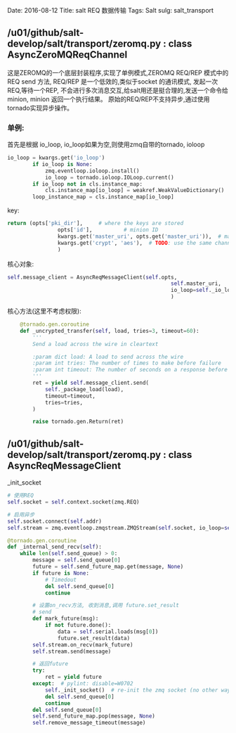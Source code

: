 Date: 2016-08-12
Title: salt REQ 数据传输
Tags: Salt
sulg: salt_transport



## /u01/github/salt-develop/salt/transport/zeromq.py : class AsyncZeroMQReqChannel
这是ZEROMQ的一个底层封装程序,实现了单例模式,ZEROMQ REQ/REP 模式中的 REQ send 方法, REQ/REP 是一个低效的,类似于socket 的通讯模式, 发起一次REQ,等待一个REP,
不会进行多次消息交互,给salt用还是挺合理的,发送一个命令给minion, minion 返回一个执行结果。 原始的REQ/REP不支持异步,通过使用tornado实现异步操作。

### 单例:
首先是根据 io_loop, io_loop如果为空,则使用zmq自带的tornado, ioloop
```python
io_loop = kwargs.get('io_loop')
        if io_loop is None:
            zmq.eventloop.ioloop.install()
            io_loop = tornado.ioloop.IOLoop.current()
        if io_loop not in cls.instance_map:
            cls.instance_map[io_loop] = weakref.WeakValueDictionary()
        loop_instance_map = cls.instance_map[io_loop]
```

key:
```python
return (opts['pki_dir'],     # where the keys are stored
                opts['id'],          # minion ID
                kwargs.get('master_uri', opts.get('master_uri')),  # master ID
                kwargs.get('crypt', 'aes'),  # TODO: use the same channel for crypt
                )
```

核心对象:
```python
self.message_client = AsyncReqMessageClient(self.opts,
                                                    self.master_uri,
                                                    io_loop=self._io_loop,
                                                    )

```


核心方法(这里不考虑权限):
```python
    @tornado.gen.coroutine
    def _uncrypted_transfer(self, load, tries=3, timeout=60):
        '''
        Send a load across the wire in cleartext

        :param dict load: A load to send across the wire
        :param int tries: The number of times to make before failure
        :param int timeout: The number of seconds on a response before failing
        '''
        ret = yield self.message_client.send(
            self._package_load(load),
            timeout=timeout,
            tries=tries,
        )

        raise tornado.gen.Return(ret)
```


## /u01/github/salt-develop/salt/transport/zeromq.py : class AsyncReqMessageClient

_init_socket
```python
# 使用REQ
self.socket = self.context.socket(zmq.REQ)

# 启用异步
self.socket.connect(self.addr)
self.stream = zmq.eventloop.zmqstream.ZMQStream(self.socket, io_loop=self.io_loop)
```


```python
@tornado.gen.coroutine
def _internal_send_recv(self):
    while len(self.send_queue) > 0:
        message = self.send_queue[0]
        future = self.send_future_map.get(message, None)
        if future is None:
            # Timedout
            del self.send_queue[0]
            continue

        # 设置on_recv方法, 收到消息,调用 future.set_result
        # send
        def mark_future(msg):
            if not future.done():
                data = self.serial.loads(msg[0])
                future.set_result(data)
        self.stream.on_recv(mark_future)
        self.stream.send(message)

        # 返回future
        try:
            ret = yield future
        except:  # pylint: disable=W0702
            self._init_socket()  # re-init the zmq socket (no other way in zmq)
            del self.send_queue[0]
            continue
        del self.send_queue[0]
        self.send_future_map.pop(message, None)
        self.remove_message_timeout(message)
```

